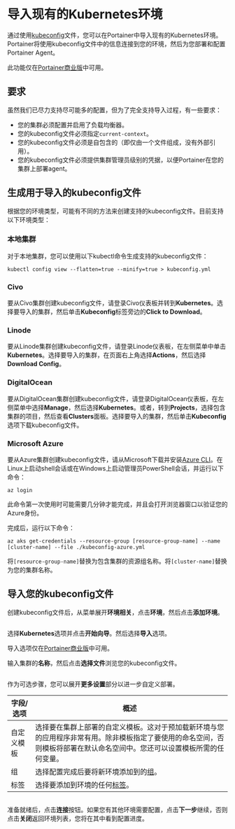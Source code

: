 # 导入现有的Kubernetes环境

通过使用[kubeconfig](https://kubernetes.io/docs/concepts/configuration/organize-cluster-access-kubeconfig/)文件，您可以在Portainer中导入现有的Kubernetes环境。Portainer将使用kubeconfig文件中的信息连接到您的环境，然后为您部署和配置Portainer Agent。

此功能仅在[Portainer商业版](https://www.portainer.io/business-upsell?from=k8s-create-from-kubeconfig)中可用。

## 要求

虽然我们已尽力支持尽可能多的配置，但为了完全支持导入过程，有一些要求：

* 您的集群必须配置并启用了负载均衡器。
* 您的kubeconfig文件必须指定`current-context`。
* 您的kubeconfig文件必须是自包含的（即仅由一个文件组成，没有外部引用）。
* 您的kubeconfig文件必须提供集群管理员级别的凭据，以便Portainer在您的集群上部署agent。

## 生成用于导入的kubeconfig文件

根据您的环境类型，可能有不同的方法来创建支持的kubeconfig文件。目前支持以下环境类型：

### 本地集群

对于本地集群，您可以使用以下kubectl命令生成支持的kubeconfig文件：

```
kubectl config view --flatten=true --minify=true > kubeconfig.yml
```

### Civo

要从Civo集群创建kubeconfig文件，请登录Civo仪表板并转到**Kubernetes**。选择要导入的集群，然后单击**Kubeconfig**标签旁边的**Click to Download**。

### Linode

要从Linode集群创建kubeconfig文件，请登录Linode仪表板，在左侧菜单中单击**Kubernetes**。选择要导入的集群，在页面右上角选择**Actions**，然后选择**Download Config**。

### DigitalOcean

要从DigitalOcean集群创建kubeconfig文件，请登录DigitalOcean仪表板，在左侧菜单中选择**Manage**，然后选择**Kubernetes**。或者，转到**Projects**，选择包含集群的项目，然后查看**Clusters**面板。选择要导入的集群，然后单击**Kubeconfig**选项下载kubeconfig文件。

### Microsoft Azure

要从Azure集群创建kubeconfig文件，请从Microsoft下载并安装[Azure CLI](https://docs.microsoft.com/en-us/cli/azure/install-azure-cli)。在Linux上启动shell会话或在Windows上启动管理员PowerShell会话，并运行以下命令：

```
az login
```

此命令第一次使用时可能需要几分钟才能完成，并且会打开浏览器窗口以验证您的Azure身份。

完成后，运行以下命令：

```
az aks get-credentials --resource-group [resource-group-name] --name [cluster-name] --file ./kubeconfig-azure.yml
```

将`[resource-group-name]`替换为包含集群的资源组名称。将`[cluster-name]`替换为您的集群名称。

## 导入您的kubeconfig文件

创建kubeconfig文件后，从菜单展开**环境相关**，点击**环境**，然后点击**添加环境**。

<figure><img src="../../..//assets/2.22-environments-add.gif" alt=""><figcaption></figcaption></figure>

选择**Kubernetes**选项并点击**开始向导**。然后选择**导入**选项。

导入选项仅在[Portainer商业版](https://www.portainer.io/business-upsell?from=k8s-create-from-kubeconfig)中可用。

输入集群的**名称**，然后点击**选择文件**浏览您的kubeconfig文件。

<figure><img src="../../..//assets/2.18-environments-add-k8s-import-setup.png" alt=""><figcaption></figcaption></figure>

作为可选步骤，您可以展开**更多设置**部分以进一步自定义部署。

| 字段/选项    | 概述                                                                                                                                                                                                                                                                                   |
| --------------- | ------------------------------------------------------------------------------------------------------------------------------------------------------------------------------------------------------------------------------------------------------------------------------------------ |
| 自定义模板 | 选择要在集群上部署的自定义模板。这对于预加载新环境与您的应用程序非常有用。除非模板指定了要使用的命名空间，否则模板将部署在默认命名空间中。您还可以设置模板所需的任何变量。 |
| 组           | 选择配置完成后要将新环境添加到的[组](../../groups.md)。                                                                                                                                                                                               |
| 标签            | 选择要添加到环境的任何[标签](../../tags.md)。                                                                                                                                                                                                                                |

<figure><img src="../../..//assets/2.19-environments-create-microk8s-moresettings.png" alt=""><figcaption></figcaption></figure>

准备就绪后，点击**连接**按钮。如果您有其他环境需要配置，点击**下一步**继续，否则点击**关闭**返回环境列表，您将在其中看到配置进度。

